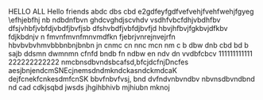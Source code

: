 HELLO ALL 
Hello friends 
abdc dbs cbd
e2gdfeyfgdfvefvehjfvehfwehjfgyeg
\efhjebfhj
nb ndbdnfbvn
ghdcvghdjscvhdv vsdhfvbcfdhjvbdhfbv
dfsjvhbfjvbfdjvbdfjbvfjsb
dfshvbdfjvbfdjbvfjd
hbvjhfbvjfgkbvjdfkbv fdjkbdnjv n
fmvnfmvnfmnvmdfkn
fjebrjvnrejnvejrfn
hbvbvbvhmvbbbnbnjbnbn
jn cnmc cn nnc mcn nm
c b dbw dnb cbd bd b sajb ddsmn dwmnmn
 cfnfd bndb fn ndbw 
 en ndv dn vvdbfcbcv 
111111111111
222222222222
nmcbnsdbvndsbcafsd,bfcjdcfnjDncfes
aesjbnjendcmSNEcjnemsdndmkndckasndckmdcaK
dejfcnekfcnkesdmfcnSK
bbvfnbvfvsj,
bnd dvfndvnbvndbv
nbvnsdbvndbnd
nd cad cdkjsqbd jwsds 
jhgihbhivb
mjhiubn
mknoj
